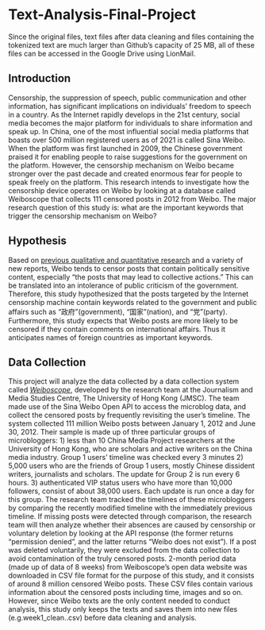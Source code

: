 # Text-Analysis-Final-Project
Since the original files, text files after data cleaning and files containing the tokenized text are much larger than Github’s capacity of 25 MB, all of these files can be accessed in the Google Drive using LionMail. 

## Introduction
Censorship, the suppression of speech, public communication and other information, has significant implications on individuals’ freedom to speech in a country. As the Internet rapidly develops in the 21st century, social media becomes the major platform for individuals to share information and speak up. In China, one of the most influential social media platforms that boasts over 500 million registered users as of 2021 is called Sina Weibo. When the platform was first launched in 2009, the Chinese government praised it for enabling people to raise suggestions for the government on the platform. However, the censorship mechanism on Weibo became stronger over the past decade and created enormous fear for people to speak freely on the platform. 
This research intends to investigate how the censorship device operates on Weibo by looking at a database called Weiboscope that collects 111 censored posts in 2012 from Weibo. 
The major research question of this study is: what are the important keywords that trigger the censorship mechanism on Weibo?

## Hypothesis
Based on [previous qualitative and quantitative research](https://papers.ssrn.com/sol3/papers.cfm?abstract_id=2265271) and a variety of new reports,
Weibo tends to censor posts that contain politically sensitive content, especially “the posts that may lead to collective actions.” This can be translated into an intolerance of public criticism of the government. Therefore, this study hypothesized that the posts targeted by the Internet censorship machine contain keywords related to the government and public affairs such as “政府”(government), “国家”(nation), and “党”(party). Furthermore, this study expects that Weibo posts are more likely to be censored if they contain comments on international affairs. Thus it anticipates names of foreign countries as important keywords. 

## Data Collection
This project will analyze the data collected by a data collection system called *[Weiboscope](https://datahub.hku.hk/articles/dataset/Weiboscope_Open_Data/16)*, developed by the research team at the Journalism and Media Studies Centre, The University of Hong Kong (JMSC). The team made use of the Sina Weibo Open API to access the microblog data, and collect the censored posts by frequently revisiting the user’s timeline. The system collected 111 million Weibo posts between January 1, 2012 and June 30, 2012. 
Their sample is made up of three particular groups of microbloggers: 1) less than 10 China Media Project researchers at the University of Hong Kong, who are scholars and active writers on the China media industry. Group 1 users’ timeline was checked every 3 minutes 2) 5,000 users who are the friends of Group 1 users,  mostly Chinese dissident writers, journalists and scholars. The update for Group 2 is run every 6 hours. 3) authenticated VIP status users who have more than 10,000 followers, consist of about 38,000 users. Each update is run once a day for this group. The research team tracked the timelines of these microbloggers by comparing the recently modified timeline with the immediately previous timeline. If missing posts were detected through comparison, the research team will then analyze whether their absences are caused by censorship or voluntary deletion by looking at the API response (the former returns “permission denied”, and the latter returns “Weibo does not exist”). If a post was deleted voluntarily, they were excluded from the data collection to avoid contamination of the truly censored posts.
2-month period data (made up of data of 8 weeks) from Weiboscope’s open data website was downloaded in CSV file format for the purpose of this study, and it consists of around 8 million censored Weibo posts. These CSV files contain various information about the censored posts including time, images and so on. However, since Weibo texts are the only content needed to conduct analysis, this study only keeps the texts and saves them into new files (e.g.week1_clean..csv) before data cleaning and analysis. 


